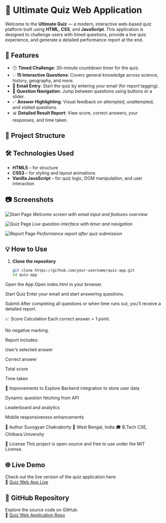 # 🧠 Ultimate Quiz Web Application

Welcome to the **Ultimate Quiz** — a modern, interactive web-based quiz platform built using **HTML**, **CSS**, and **JavaScript**. This application is designed to challenge users with timed questions, provide a live quiz experience, and generate a detailed performance report at the end.

## 🚀 Features

- 🕒 **Timed Challenge**: 30-minute countdown timer for the quiz.
- 💡 **15 Interactive Questions**: Covers general knowledge across science, history, geography, and more.
- 📩 **Email Entry**: Start the quiz by entering your email (for report tagging).
- 🔄 **Question Navigation**: Jump between questions using buttons or a slider.
- ✅ **Answer Highlighting**: Visual feedback on attempted, unattempted, and visited questions.
- 📊 **Detailed Result Report**: View score, correct answers, your responses, and time taken.

## 📂 Project Structure


## 🛠️ Technologies Used

- **HTML5** – for structure
- **CSS3** – for styling and layout animations
- **Vanilla JavaScript** – for quiz logic, DOM manipulation, and user interaction

## 📷 Screenshots

![Start Page](https://via.placeholder.com/600x300?text=Start+Page)
*Welcome screen with email input and features overview*

![Quiz Page](https://via.placeholder.com/600x300?text=Quiz+Interface)
*Live question interface with timer and navigation*

![Report Page](https://via.placeholder.com/600x300?text=Result+Report)
*Performance report after quiz submission*

## 💡 How to Use

1. **Clone the repository**  
   ```bash
   git clone https://github.com/your-username/quiz-app.git
   cd quiz-app
Open the App
Open index.html in your browser.

Start Quiz
Enter your email and start answering questions.

Submit
After completing all questions or when time runs out, you'll receive a detailed report.

📈 Score Calculation
Each correct answer = 1 point.

No negative marking.

Report includes:

User’s selected answer

Correct answer

Total score

Time taken

🧪 Improvements to Explore
Backend integration to store user data

Dynamic question fetching from API

Leaderboard and analytics

Mobile responsiveness enhancements

👤 Author
Suvogyan Chakraborty
📍 West Bengal, India
🎓 B.Tech CSE, Chitkara University

📄 License
This project is open-source and free to use under the MIT License.

## 🌐 Live Demo

Check out the live version of the quiz application here:  
🔗 [Quiz Web App Live](https://logical-kangaroo.static.domains/)

## 📂 GitHub Repository

Explore the source code on GitHub:  
🔗 [Quiz Web Application Repo](https://github.com/SUVOGYAN/quiz-web-application)
